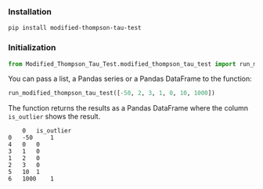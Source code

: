 ### Installation
```
pip install modified-thompson-tau-test
```
### Initialization
```python
from Modified_Thompson_Tau_Test.modified_thompson_tau_test import run_modified_thompson_tau_test
```
You can pass a list, a Pandas series or a Pandas DataFrame to the function:
```python
run_modified_thompson_tau_test([-50, 2, 3, 1, 0, 10, 1000])
```
The function returns the results as a Pandas DataFrame where the column `is_outlier` shows the result.
```
 	0 	is_outlier
0 	-50 	1
4 	0 	0
3 	1 	0
1 	2 	0
2 	3 	0
5 	10 	1
6 	1000 	1
```
